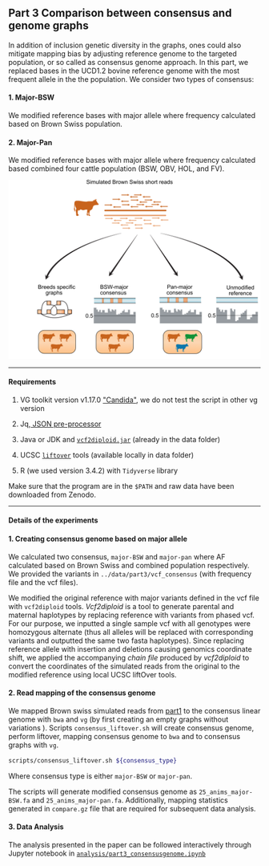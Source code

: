 ## Part 3 Comparison between consensus and genome graphs

In addition of inclusion genetic diversity in the graphs, ones could also mitigate mapping bias by adjusting reference genome to the targeted population, or so called as consensus genome approach. In this part, we replaced bases in the UCD1.2 bovine reference genome with the most frequent allele in the the population. We consider two types of consensus:

#### 1. Major-BSW

We modified reference bases with major allele where frequency calculated based on Brown Swiss population.

#### 2. Major-Pan

We modified reference bases with major allele where frequency calculated based combined four cattle population (BSW, OBV, HOL, and FV).



![Consensus genome experiment](fig/methodpart3.png)	





----

#### Requirements

1. VG toolkit version v1.17.0 ["Candida"](https://github.com/vgteam/vg), we do not test the script in other vg version

2. Jq,[ JSON pre-processor](https://stedolan.github.io/jq/)

3. Java or JDK and [`vcf2diploid.jar`](https://github.com/abyzovlab/vcf2diploid) (already in the data folder) 

4. UCSC [`liftover`](https://genome.ucsc.edu/cgi-bin/hgLiftOver) tools (available locally in data folder)

5. R (we used version  3.4.2) with `Tidyverse` library

    

Make sure that the program are in the `$PATH` and raw data have been downloaded from Zenodo. 



___

#### Details of the experiments

#### 1. Creating consensus genome based on major allele

We calculated two consensus, `major-BSW`  and `major-pan` where AF calculated based on Brown Swiss and combined population respectively. We provided the variants in `../data/part3/vcf_consensus` (with frequency file and the vcf files). 

We modified the original reference with major variants defined in the vcf file with `vcf2diploid` tools. *Vcf2diploid* is a tool to generate parental and maternal haplotypes by replacing reference with variants from phased vcf. For our purpose, we inputted a single sample vcf with all genotypes were homozygous alternate (thus all alleles will be replaced with corresponding variants and outputted the same two fasta haplotypes). Since replacing reference allele with insertion and deletions causing genomics coordinate shift, we applied the accompanying *chain file* produced by *vcf2diploid* to convert the coordinates of the simulated reads from the original to the modified reference using local UCSC liftOver tools. 



#### 2. Read mapping of the consensus genome

We mapped Brown swiss simulated reads from [part1](https://github.com/danangcrysnanto/bovine-graphs-mapping/tree/master/part1_varselect) to the consensus linear genome with `bwa` and `vg` (by first creating an empty graphs without variations ). Scripts `consensus_liftover.sh` will create consensus genome, perform liftover, mapping consensus genome to `bwa` and to consensus graphs with `vg`. 

```bash
scripts/consensus_liftover.sh ${consensus_type}
```

Where consensus type is either `major-BSW` or `major-pan`.

The scripts will generate modified consensus genome as `25_anims_major-BSW.fa` and `25_anims_major-pan.fa`. Additionally, mapping statistics generated in `compare.gz` file that are required for subsequent data analysis. 



#### 3. Data Analysis

The analysis presented in the paper can be followed interactively through Jupyter notebook in [`analysis/part3_consensusgenome.ipynb`](analysis/part3_consensusgenome.ipynb)	





